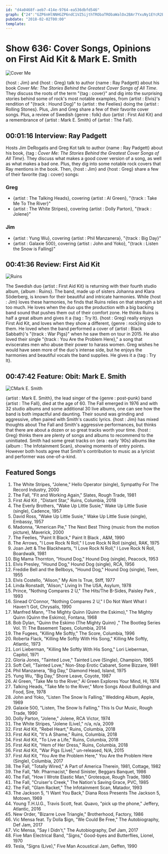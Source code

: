 ```yaml
---
id: "d4a0468f-aeb7-414e-9764-ea536dbfd546"
graph: {"24":"GZP6nHlNNHGZP6ndC1VZ5ijthTRObaTRObaWalOx2BAr7YxuNy1EYcR2BAr796djiEShRFBLs68EShRFBDb3nXQk9f","1XC":"BMfRbhs2IEhs2IEoPJP7BCnuyhs2IEBMfRbdhnxeX6cfddhnxeBHm1Gdhnxe1oM9tBCnuy","27I":""}
pubdate: "2018-02-02T00:00"
template: 
---
```






# Show 636: Cover Songs, Opinions on First Aid Kit & Mark E. Smith

![Cover Me](https://static.soundopinions.org/images/2018/cover_me.jpg)

{host : Jim} and {host : Greg} talk to author {name : Ray Padgett} about his book *Cover Me: The Stories Behind the Greatest Cover Songs of All Time*. They discuss the roots of the term "{tag : cover}" and dig into the surprising stories behind some of rock's most notable examples, from {artist : Elvis}'s rendition of "{track : Hound Dog}" to {artist : the Feelies} doing the {artist : Rolling Stones}. Plus, Jim and Greg share a few of their favorite cover songs. Plus, a review of Swedish {genre : folk} duo {artist : First Aid Kit} and a remembrance of {artist : Mark E. Smith} of {artist : The Fall}.



## 00:01:16 Interview: Ray Padgett

Hosts Jim DeRogatis and Greg Kot talk to author {name : Ray Padgett} about his book, {tag : *Cover Me: The Stories Behind the Greatest Cover Songs of All Time*}. They discuss what makes a good cover version of a song, as well as what makes a bad one. Plus, they dig into some notable rock covers that Ray mentions in the book. Then, {host : Jim} and {host : Greg} share a few of their favorite {tag : cover} songs:


### Greg

- {artist : The Talking Heads},  covering {artist : Al Green}, "{track : Take Me To The River}"
- {artist : The White Stripes}, covering {artist : Dolly Parton}, "{track : Jolene}"


### Jim

- {artist : Yung Wu}, covering {artist : Phil Manzanera}, "{track : Big Day}"
- {artist : Galaxie 500}, covering {artist : John and Yoko}, "{track : Listen the Snow is Falling}"



## 00:41:36 Review: First Aid Kit

![Ruins](https://static.soundopinions.org/assets/636/1XC0.jpg)

The Swedish duo {artist : First Aid Kit} is returning with their fourth studio album, {album : Ruins}. The band, made up of sisters Johanna and Klara Söderberg, is known for their beautiful and intricate harmonies. While {host : Jim} loves these harmonies, he finds that Ruins relies on that strength a bit too much. He loves when the duo ups the production with a big backing band sound that pushes them out of their comfort zone. He thinks Ruins is half a great album and gives it a {tag : Try It}. {host : Greg} really enjoys First Aid Kit, and loves when they show a different, {genre : rock}ing side to them. He loved when the band performed a cover of {artist : Black Sabbath}'s "{track : War Pigs}" when he saw them on tour in 2015. He also loved their single "{track : You Are the Problem Here}," a song that eviscerates men who abuse their power to harass women. Greg wishes he would have seen more of the duo's intense side, but he enjoys the harmonies and beautiful vocals the band supplies. He gives it a {tag : Try It}.



## 00:47:42 Feature: Obit: Mark E. Smith

![CMark E. Smith](https://static.soundopinions.org/assets/636/27I0.jpg)

{artist : Mark E. Smith}, the lead singer of the {genre : post-punk} band {artist : The Fall}, died at the age of 60. The Fall emerged in 1976 and with 32 studio albums and some additional 30 live albums, one can see how the band is both impactful and daunting. Their sound was grinding and aggressive, often paired with Smith's caustic lyrics. {host : Jim} has mixed thoughts about The Fall and Smith's aggressive performances, but thinks that there are about a dozen or so great tracks worth your time. {host : Greg} thinks there are plenty of songs and albums to recommend to the uninitiated. Smith had some great tracks on {era : early '90s} albums like {album : The Infotainment Scan}, showing moments of entry points. However both hosts agree that Smith's contribution to music as a lyricist and performer was one-of-a-kind.



## Featured Songs

1. The White Stripes, "Jolene," Hello Operator (single), Sympathy For The Record Industry, 2000
2. The Fall, "Fit and Working Again," Slates, Rough Trade, 1981
3. First Aid Kit , "Distant Star," Ruins, Columbia, 2018
4. The Everly Brothers, "Wake Up Little Susie," Wake Up Little Susie (single), Cadence, 1957
5. David Ross, "Wake Up Little Susie," Wake Up Little Susie (single), Embassy, 1957
6. Madonna, "American Pie," The Next Best Thing (music from the motion picture), Maverick, 2000
7. The Feelies, "Paint It Black," Paint It Black , A&M, 1990
8. The Arrows, "I Love Rock N Roll," I Love Rock N Roll (single), RAK, 1975
9. Joan Jett & The Blackhearts, "I Love Rock N Roll," I Love Rock N Roll, Boardwalk, 1981
10. Big Mama Thornton, "Hound Dog," Hound Dog (single), Peacock, 1953
11. Elvis Presley, "Hound Dog," Hound Dog (single), RCA, 1956
12. Freddie Bell and the Bellboys, "Hound Dog," Hound Dog (single), Teen, 1955
13. Elvis Costello, "Alison," My Aim Is True, Stiff, 1977
14. Linda Ronstadt, "Alison," Living In The USA, Asylum, 1978
15. Prince, "Nothing Compares 2 U," The Hits/The B-Sides, Paisley Park , 1993
16. Sinead O'Connor, "Nothing Compares 2 U," I Do Not Want What I Haven't Got, Chrysalis, 1990
17. Manfred Mann, "The Mighty Quinn (Quinn the Eskimo)," The Mighty Quinn (Quinn the Eskimo), Fontana, 1968
18. Bob Dylan, "Quinn the Eskimo (The Mighty Quinn) ," The Bootleg Series Vol. 11: The Basement Tapes, Columbia, 2014
19. The Fugees, "Killing Me Softly," The Score, Columbia, 1996
20. Roberta Flack, "Killing Me Softly With His Song," Killing Me Softly, Atlantic, 1973
21. Lori Lieberman, "Killing Me Softly With His Song," Lori Lieberman, Capitol, 1971
22. Gloria Jones, "Tainted Love," Tainted Love (Single), Champion, 1965
23. Soft Cell, "Tainted Love," Non-Stop Erotic Cabaret, Some Bizzare, 1981
24. Phil Manzanera, "Big Day," Diamond Head, Island, 1975
25. Yung Wu, "Big Day," Shore Leave, Coyote, 1987
26. Al Green, "Take Me to the River," Al Green Explores Your Mind, Hi, 1974
27. Talking Heads, "Take Me to the River," More Songs About Buildings and Food, Sire, 1978
28. John and Yoko, "Listen The Snow Is Falling," Wedding Album, Apple, 1969
29. Galaxie 500, "Listen, The Snow Is Falling," This Is Our Music, Rough Trade, 1990
30. Dolly Parton, "Jolene," Jolene, RCA Victor, 1974
31. The White Stripes, "Jolene (Live)," n/a, n/a, 2009
32. First Aid Kit, "Rebel Heart," Ruins, Columbia, 2018
33. First Aid Kit, "It's A Shame," Ruins, Columbia, 2018
34. First Aid Kit, "To Live a Life," Ruins, Columbia, 2018
35. First Aid Kit, "Hem of Her Dress," Ruins, Columbia, 2018
36. First Aid Kit, "War Pigs (Live)," un-released, N/A, 2015
37. First Aid Kit, "You Are the Problem Here," You Are the Problem Here (Single), Columbia, 2017
38. The Fall, "Totally Wired," A Part of America Therein, 1981, Cottage, 1982
39. The Fall, "Mr. Pharmacist," Bend Sinister, Beggars Banquet, 1986
40. The Fall, "How I Wrote Elastic Man," Grotesque, Rough Trade, 1980
41. The Fall, "Cruiser's Creek," The Nation's Saving Grace, PVC, 1985
42. The Fall, "Glam Racket," The Infotainment Scan, Matador, 1993
43. The Jackson 5, "I Want You Back," Diana Ross Presents The Jackson 5, Motown, 1969
44. Young T.H.U.G., Travis Scott, feat. Quavo, "pick up the phone," Jeffery, Atlantic, 2016
45. New Order, "Bizarre Love Triangle," Brotherhood, Factory, 1986
46. Vic Mensa feat. Ty Dolla $ign, "We Could Be Free," The Autobiography, Def Jam, 2017
47. Vic Mensa, "Say I Didn't," The Autobiography, Def Jam, 2017
48. Five Man Electrical Band, "Signs," Good-byes and Butterflies, Lionel, 1970
49. Tesla, "Signs (Live)," Five Man Acoustical Jam, Geffen, 1990